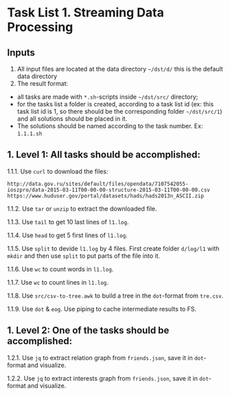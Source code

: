 # Task List 1. Streaming Data Processing

## Inputs

1. All input files are located at the data directory `~/dst/d/` this is the default data directory
2. The result format:
 - all tasks are made with `*.sh`-scripts inside `~/dst/src/` directory;
 - for the tasks list a folder is created, according to a task list id 
 (ex: this task list id is 1, so there should be the corresponding folder `~/dst/src/1`)
  and all solutions should be placed in it.
 - The solutions should be named according to the task number. Ex: `1.1.1.sh`

## 1. Level 1: All tasks should be accomplished:

1.1.1. Use `curl` to download the files:

```
http://data.gov.ru/sites/default/files/opendata/7107542055-ioszpro/data-2015-03-11T00-00-00-structure-2015-03-11T00-00-00.csv
https://www.huduser.gov/portal/datasets/hads/hads2013n_ASCII.zip
```

1.1.2. Use `tar` or `unzip` to extract the downloaded file.

1.1.3. Use `tail` to get 10 last lines of `l1.log`.

1.1.4. Use `head` to get 5 first lines of `l1.log`.

1.1.5. Use `split` to devide `l1.log` by 4 files. First create folder `d/log/l1` with `mkdir` 
and then use `split` to put parts of the file into it.

1.1.6. Use `wc` to count words in `l1.log`.

1.1.7. Use `wc` to count lines in `l1.log`.

1.1.8. Use `src/csv-to-tree.awk` to build a tree in the `dot`-format from `tre.csv`.

1.1.9. Use `dot` & `eog`. Use piping to cache intermediate results to FS.

## 1. Level 2: One of the tasks should be accomplished:

1.2.1. Use `jq` to extract relation graph from `friends.json`, save it in `dot`-format and visualize.
  
1.2.2. Use `jq` to extract interests graph from `friends.json`, save it in `dot`-format and visualize.


